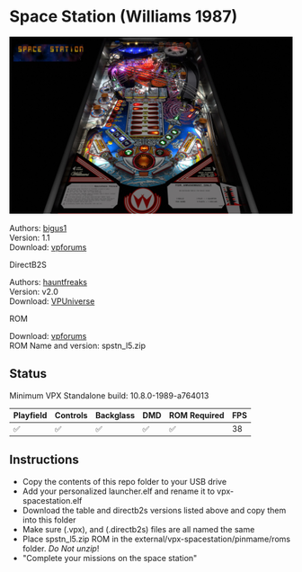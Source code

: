 # Space Station (Williams 1987)

![Table Preview](../../images/vpx-space-station-preview.jpg)

Authors: [bigus1](https://www.vpforums.org/index.php?showuser=107629)  
Version: 1.1  
Download: [vpforums](https://www.vpforums.org/index.php?app=downloads&showfile=18562)

DirectB2S

Authors: [hauntfreaks](https://vpuniverse.com/profile/5216-hauntfreaks/)  
Version: v2.0  
Download: [VPUniverse](https://vpuniverse.com/files/file/10912-space-station-williams-1987-b2s-with-full-dmd/)

ROM

Download: [vpforums](https://www.vpforums.org/index.php?app=downloads&showfile=906)  
ROM Name and version: spstn_l5.zip

## Status 

Minimum VPX Standalone build: 10.8.0-1989-a764013

| Playfield | Controls | Backglass | DMD | ROM Required | FPS | 
|-----------|----------|-----------|-----|--------------|-----|
| :white_check_mark: | :white_check_mark: | :white_check_mark: | :white_check_mark: | :white_check_mark: | 38 |

## Instructions

- Copy the contents of this repo folder to your USB drive
- Add your personalized launcher.elf and rename it to vpx-spacestation.elf
- Download the table and directb2s versions listed above and copy them into this folder
- Make sure (.vpx), and (.directb2s) files are all named the same
- Place spstn_l5.zip ROM in the external/vpx-spacestation/pinmame/roms folder. *Do Not unzip*!
- "Complete your missions on the space station"
